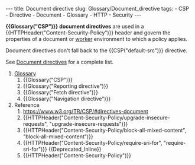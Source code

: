 --- title: Document directive slug: Glossary/Document\_directive tags: - CSP - Directive - Document - Glossary - HTTP - Security ---

**{{Glossary("CSP")}} document directives** are used in a {{HTTPHeader("Content-Security-Policy")}} header and govern the properties of a document or [worker](/en-US/docs/Web/API/Web_Workers_API) environment to which a policy applies.

Document directives don't fall back to the {{CSP("default-src")}} directive.

See [Document directives](/en-US/docs/Web/HTTP/Headers/Content-Security-Policy#document_directives) for a complete list.

1.  [Glossary](/en-US/docs/Glossary)
    1.  {{Glossary("CSP")}}
    2.  {{Glossary("Reporting directive")}}
    3.  {{Glossary("Fetch directive")}}
    4.  {{Glossary("Navigation directive")}}
2.  Reference
    1.  <https://www.w3.org/TR/CSP/#directives-document>
    2.  {{HTTPHeader("Content-Security-Policy/upgrade-insecure-requests", "upgrade-insecure-requests")}}
    3.  {{HTTPHeader("Content-Security-Policy/block-all-mixed-content", "block-all-mixed-content")}}
    4.  {{HTTPHeader("Content-Security-Policy/require-sri-for", "require-sri-for")}} {{Deprecated\_Inline}}
    5.  {{HTTPHeader("Content-Security-Policy")}}
